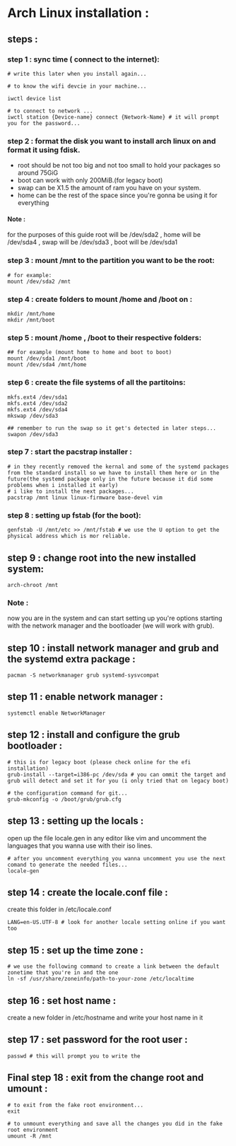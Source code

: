 # Arch Linux installation :



## steps :

### step 1 : sync time ( connect to the internet):
```
# write this later when you install again...

# to know the wifi devcie in your machine...

iwctl device list

# to connect to network ...
iwctl station {Device-name} connect {Network-Name} # it will prompt you for the password...

```

### step 2 : format the disk you want to install arch linux on and format it using fdisk.

* root should be not too big and not too small to hold your packages so around 75GiG
* boot can work with only 200MiB.(for legacy boot)
* swap can be X1.5 the amount of ram you have on your system.
* home can be the rest of the space since you're gonna be using it for everything


#### Note :

for the purposes of this guide root will be /dev/sda2 , home will be /dev/sda4 , swap will be /dev/sda3 , boot will be /dev/sda1

### step 3 : mount /mnt to the partition you want to be the root:

```
# for example:
mount /dev/sda2 /mnt
```
### step 4 :  create folders to mount /home and /boot on :
```
mkdir /mnt/home
mkdir /mnt/boot

```
### step 5 : mount /home , /boot to their respective folders:
```
## for example (mount home to home and boot to boot)
mount /dev/sda1 /mnt/boot
mount /dev/sda4 /mnt/home
```

### step 6 : create the file systems of all the partitoins:
```
mkfs.ext4 /dev/sda1
mkfs.ext4 /dev/sda2
mkfs.ext4 /dev/sda4
mkswap /dev/sda3

## remember to run the swap so it get's detected in later steps...
swapon /dev/sda3
```
### step 7 : start the pacstrap installer :
```
# in they recently removed the kernal and some of the systemd packages from the standard install so we have to install them here or in the future(the systemd package only in the future because it did some problems when i installed it early)
# i like to install the next packages...
pacstrap /mnt linux linux-firmware base-devel vim
```

### step 8 : setting up fstab (for the boot):
```
genfstab -U /mnt/etc >> /mnt/fstab # we use the U option to get the physical address which is mor reliable.
```
## step 9 : change root into the new installed system:
```
arch-chroot /mnt
```
### Note :
now you are in the system and can start setting up you're options starting with the network manager and the bootloader (we will work with grub).

## step 10 : install network manager and grub and the systemd extra package :
```
pacman -S networkmanager grub systemd-sysvcompat
```
## step 11 : enable network manager :
```
systemctl enable NetworkManager

```

## step 12 : install and configure the grub bootloader :
```
# this is for legacy boot (please check online for the efi installation)
grub-install --target=i386-pc /dev/sda # you can ommit the target and grub will detect and set it for you (i only tried that on legacy boot)

# the configuration command for git...
grub-mkconfig -o /boot/grub/grub.cfg

```
## step 13 : setting up the locals :

open up the file locale.gen in any editor like vim and uncomment the languages that you wanna use with their iso lines.

```
# after you uncomment everything you wanna uncomment you use the next comand to generate the needed files...
locale-gen

```

## step 14 : create the locale.conf file :
create this folder in /etc/locale.conf

```
LANG=en-US.UTF-8 # look for another locale setting online if you want too
```


## step 15 : set up the time zone :

```
# we use the following command to create a link between the default zonetime that you're in and the one
ln -sf /usr/share/zoneinfo/path-to-your-zone /etc/localtime
```

## step 16 : set host name :


create a new folder in /etc/hostname and write your host name in it

## step 17 : set password for the root user :

```
passwd # this will prompt you to write the
```

## Final step 18 : exit from the change root and umount :

```
# to exit from the fake root environment...
exit

# to unmount everything and save all the changes you did in the fake root environment
umount -R /mnt

```
